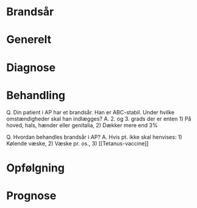 # Brandsår

# Generelt

# Diagnose

# Behandling
Q. Din patient i AP har et brandsår. Han er ABC-stabil. Under hvilke omstændigheder skal han indlægges?
A. 2. og 3. grads der er enten 1) På hoved, hals, hænder eller genitalia, 2) Dækker mere end 3%

Q. Hvordan behandles brandsår i AP?
A. Hvis pt. ikke skal henvises: 1) Kølende væske, 2) Væske pr. os., 3) [[Tetanus-vaccine]]

# Opfølgning

# Prognose

<!-- #anki/tag/med/gp #anki/deck/Medicine -->

<!-- {BearID:E56C99B2-822F-4D69-B757-F902BEBF1E29-65488-0000739F10FF0A47} -->
